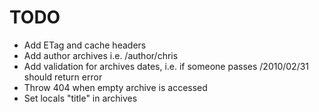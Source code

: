# TODO

- Add ETag and cache headers
- Add author archives i.e. /author/chris
- Add validation for archives dates, i.e. if someone passes /2010/02/31 should return error
- Throw 404 when empty archive is accessed
- Set locals "title" in archives

